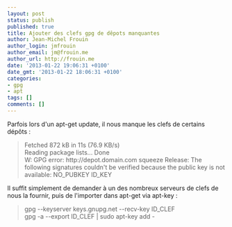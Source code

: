 ```yaml
---
layout: post
status: publish
published: true
title: Ajouter des clefs gpg de dêpots manquantes
author: Jean-Michel Frouin
author_login: jmfrouin
author_email: jm@frouin.me
author_url: http://frouin.me
date: '2013-01-22 19:06:31 +0100'
date_gmt: '2013-01-22 18:06:31 +0100'
categories:
- gpg
- apt
tags: []
comments: []
---
```

<p>Parfois lors d'un apt-get update, il nous manque les clefs de certains dépôts :</p>
<!--more-->
<blockquote><p>Fetched 872 kB in 11s (76.9 KB/s)<br />
Reading package lists... Done<br />
W: GPG error: http://depot.domain.com squeeze Release: The following signatures couldn't be verified because the public key is not available: NO_PUBKEY ID_KEY</p>
</blockquote>
<p>Il suffit simplement de demander à un des nombreux serveurs de clefs de nous la fournir, puis de l'importer dans apt-get via apt-key :</p>
<blockquote><p>gpg --keyserver keys.gnupg.net --recv-key ID_CLEF<br />
gpg -a --export ID_CLEF | sudo apt-key add -</p></blockquote>
<!-- Matomo -->
<script type="text/javascript">
  var _paq = window._paq || [];
  /* tracker methods like "setCustomDimension" should be called before "trackPageView" */
  _paq.push(['trackPageView']);
  _paq.push(['enableLinkTracking']);
  (function() {
    var u="//stats.frouin.me/";
    _paq.push(['setTrackerUrl', u+'matomo.php']);
    _paq.push(['setSiteId', '1']);
    var d=document, g=d.createElement('script'), s=d.getElementsByTagName('script')[0];
    g.type='text/javascript'; g.async=true; g.defer=true; g.src=u+'matomo.js'; s.parentNode.insertBefore(g,s);
  })();
</script>
<!-- End Matomo Code -->

